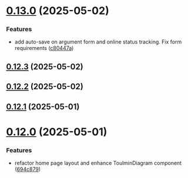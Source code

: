 # [0.13.0](https://github.com/gdamalis/toulmin-lab/compare/v0.12.3...v0.13.0) (2025-05-02)


### Features

* add auto-save on argument form and online status tracking. Fix form requirements ([c80447a](https://github.com/gdamalis/toulmin-lab/commit/c80447a0595fe38f946978bbe62dd7b14aca6543))



## [0.12.3](https://github.com/gdamalis/toulmin-lab/compare/v0.12.2...v0.12.3) (2025-05-02)



## [0.12.2](https://github.com/gdamalis/toulmin-lab/compare/v0.12.1...v0.12.2) (2025-05-02)



## [0.12.1](https://github.com/gdamalis/toulmin-lab/compare/v0.12.0...v0.12.1) (2025-05-01)



# [0.12.0](https://github.com/gdamalis/toulmin-lab/compare/v0.11.0...v0.12.0) (2025-05-01)


### Features

* refactor home page layout and enhance ToulminDiagram component ([694c879](https://github.com/gdamalis/toulmin-lab/commit/694c87940a264139fc3faaee31bab91b3e0e0e07))



